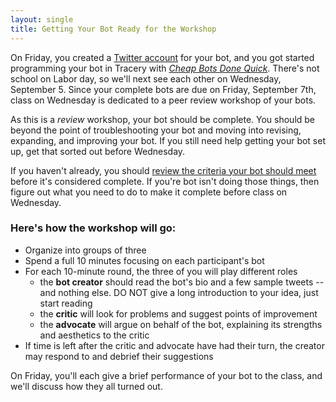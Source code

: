 ```yaml
---
layout: single
title: Getting Your Bot Ready for the Workshop
---
```


On Friday, you created a [Twitter account](http://www.twitter.com/) for your bot, and you got started programming your bot in Tracery with _[Cheap Bots Done Quick](http://www.cheapbotsdonequick.com)_. There's not school on Labor day, so we'll next see each other on Wednesday, September 5. Since your complete bots are due on Friday, September 7th, class on Wednesday is dedicated to a peer review workshop of your bots.

As this is a _review_ workshop, your bot should be complete. You should be beyond the point of troubleshooting your bot and moving into revising, expanding, and improving your bot. If you still need help getting your bot set up, get that sorted out before Wednesday.

If you haven't already, you should [review the criteria your bot should meet](https://zachwhalen.github.io/creativecoding/projects/#project-bot) before it's considered complete.  If you're bot isn't doing those things, then figure out what you need to do to make it complete before class on Wednesday.

### Here's how the workshop will go:

 - Organize into groups of three
 - Spend a full 10 minutes focusing on each participant's bot
 - For each 10-minute round, the three of you will play different roles
 	- the **bot creator** should read the bot's bio and a few sample tweets -- and nothing else. DO NOT give a long introduction to your idea, just start reading
 	- the **critic** will look for problems and suggest points of improvement
 	- the **advocate** will argue on behalf of the bot, explaining its strengths and aesthetics to the critic
 - If time is left after the critic and advocate have had their turn, the creator may respond to and debrief their suggestions

On Friday, you'll each give a brief performance of your bot to the class, and we'll discuss how they all turned out.
